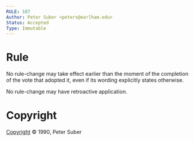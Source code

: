 ```yaml
---
RULE: 107
Author: Peter Suber <peters@earlham.edu>
Status: Accepted
Type: Immutable
---
```


# Rule

No rule-change may take effect earlier than the moment of the completion of the vote that adopted it, even if its wording explicitly states otherwise.

No rule-change may have retroactive application.

# Copyright

[Copyright](http://legacy.earlham.edu/~peters/copyrite.htm) © 1990, Peter Suber
